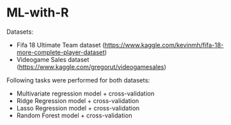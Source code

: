 # ML-with-R

Datasets:
  * Fifa 18 Ultimate Team dataset (https://www.kaggle.com/kevinmh/fifa-18-more-complete-player-dataset)
  * Videogame Sales dataset (https://www.kaggle.com/gregorut/videogamesales)
  
Following tasks were performed for both datasets:
  * Multivariate regression model + cross-validation
  * Ridge Regression model + cross-validation
  * Lasso Regression model + cross-validation
  * Random Forest model + cross-validation
  
  
